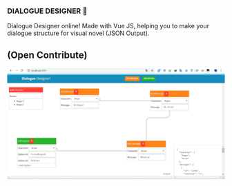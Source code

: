 ### DIALOGUE DESIGNER 💬

Dialogue Designer online! Made with Vue JS, helping you to make your dialogue structure for visual novel (JSON Output).

## (Open Contribute)

![Preview](./.preview/display.jpg "Preview")
